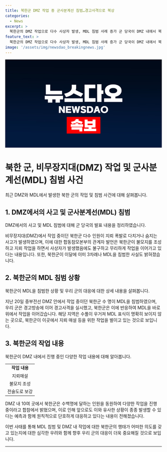 ```yaml
---
title: 북한군 DMZ 작업 중 군사분계선 침범…경고사격으로 북상
categories:
  - News
excerpt: >
  북한군의 DMZ 작업으로 다수 사상자 발생, MDL 침범 사례 증가 군 당국이 DMZ 내에서 북한군의 작업으로 다수의 지뢰 폭발 사고가 발생하고 북한군이 MDL을 침범하는 사례가 늘어나고 있다고 18일 밝혔다. 북한군은 DMZ 내 다양한 작업을 진행 중이라며 이에 관여 군이 단호한 대응이 필요하다고 전했다. MDL을 침범한 사건은 이번이 3번째로, 수풀이 우거진 지역에서 작업 중인 북한군의 불모지 조성 및 지뢰 작업이 당국에 의한 침범으로 보인다고 전했다.
feature_text: >
  북한군의 DMZ 작업으로 다수 사상자 발생, MDL 침범 사례 증가 군 당국이 DMZ 내에서 북한군의 작업으로 다수의 지뢰 폭발 사고가 발생하고 북한군이 MDL을 침범하는 사례가 늘어나고 있다고 18일 밝혔다. 북한군은 DMZ 내 다양한 작업을 진행 중이라며 이에 관여 군이 단호한 대응이 필요하다고 전했다. MDL을 침범한 사건은 이번이 3번째로, 수풀이 우거진 지역에서 작업 중인 북한군의 불모지 조성 및 지뢰 작업이 당국에 의한 침범으로 보인다고 전했다.
image: '/assets/img/newsdao_breakingnews.jpg'
---
```


<p><img src="/assets/img/newsdao_breakingnews.jpg" alt="koreaapp 속보" /></p>

<h1 data-ke-size="size24">북한 군, 비무장지대(DMZ) 작업 및 군사분계선(MDL) 침범 사건</h1>

<p data-ke-size="size16">최근 DMZ와 MDL에서 발생한 북한 군의 작업 및 침범 사건에 대해 살펴봅니다.</p>

<h2 data-ke-size="size26">1. DMZ에서의 사고 및 군사분계선(MDL) 침범</h2>

<p data-ke-size="size16">DMZ에서의 사고 및 MDL 침범에 대해 군 당국의 발표 내용을 정리하였습니다.</p>

<p data-ke-size="size16">비무장지대(DMZ)에서 작업 중이던 북한군 다수 인원이 지뢰 폭발로 다치거나 숨지는 사고가 발생하였으며, 이에 대한 합동참모본부의 관계자 발언은 북한군이 불모지를 조성하고 지뢰 작업을 하면서 사상자가 발생했음에도 불구하고 무리하게 작업을 이어가고 있다는 내용입니다. 또한, 북한군이 이달에 이미 3차례나 MDL을 침범한 사실도 밝혀졌습니다.</p>

<h2 data-ke-size="size26">2. 북한군의 MDL 침범 상황</h2>

<p data-ke-size="size16">북한군이 MDL을 침범한 상황 및 우리 군의 대응에 대한 상세 내용을 살펴봅니다.</p>

<p data-ke-size="size16">지난 20일 중부전선 DMZ 안에서 작업 중이던 북한군 수 명이 MDL을 침범하였으며, 우리 군은 경고방송에 이어 경고사격을 실시했고, 북한군은 이에 반응하여 MDL을 바로 위에서 작업을 이어갔습니다. 해당 지역은 수풀이 우거져 MDL 표식이 명확히 보이지 않는 곳으로, 북한군이 이곳에서 지뢰 매설 등을 위한 작업을 벌이고 있는 것으로 보입니다.</p>

<h2 data-ke-size="size26">3. 북한군의 작업 내용</h2>

<p data-ke-size="size16">북한군이 DMZ 내에서 진행 중인 다양한 작업 내용에 대해 알아봅니다.</p>

<table>
    <tbody>
        <tr>
            <td style="text-align: center; height: 17px;"><b>작업 내용</b></td>
        </tr>
        <tr>
            <td style="text-align: center; height: 17px;">지뢰매설</td>
        </tr>
        <tr>
            <td style="text-align: center; height: 17px;">불모지 조성</td>
        </tr>
        <tr>
            <td style="text-align: center; height: 17px;">전술도로 보강</td>
        </tr>
    </tbody>
</table>

<p data-ke-size="size16">DMZ 내 10여 곳에서 북한군은 수백명에 달하는 인원을 동원하여 다양한 작업을 진행 중이라고 합참에서 밝혔으며, 이로 인해 앞으로도 이와 유사한 상황이 종종 발생할 수 있다는 예측과 함께 원칙적으로 단호하게 대응하고 있다는 내용이 전해졌습니다.</p>

<p data-ke-size="size16">이번 사태를 통해 MDL 침범 및 DMZ 내 작업에 대한 북한군의 행태가 어떠한 의도를 갖고 있는지에 대한 심각한 우려와 함께 향후 우리 군의 대응이 더욱 중요해질 것으로 보입니다.</p>

<hr>

<p data-ke-size="size16">&nbsp;</p>

